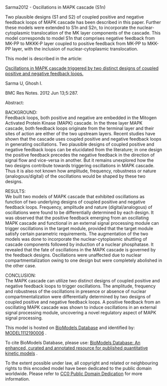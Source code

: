

Sarma2012 - Oscillations in MAPK cascade (S1n)

Two plausible designs (S1 and S2) of coupled positive and negative feedback
loops of MAPK cascade has been described in this paper. Further these models
were extended to S1n and S2n, to incorporate the nuclear-cytoplasmic
translocation of the MK layer components of the cascade. This model
corresponds to model S1n that comprises negative feedback from MK-PP to MKKK-P
layer coupled to positive feedback from MK-PP to MKK-PP layer, with the
inclusion of nuclear-cytoplasmic translocation.

This model is described in the article:

[Oscillations in MAPK cascade triggered by two distinct designs of coupled
positive and negative feedback loops.](http://identifiers.org/pubmed/22694947)

Sarma U, Ghosh I.

BMC Res Notes. 2012 Jun 13;5:287.

Abstract:

BACKGROUND:  
Feedback loops, both positive and negative are embedded in the Mitogen
Activated Protein Kinase (MAPK) cascade. In the three layer MAPK cascade, both
feedback loops originate from the terminal layer and their sites of action are
either of the two upstream layers. Recent studies have shown that the cascade
uses coupled positive and negative feedback loops in generating oscillations.
Two plausible designs of coupled positive and negative feedback loops can be
elucidated from the literature; in one design the positive feedback precedes
the negative feedback in the direction of signal flow and vice-versa in
another. But it remains unexplored how the two designs contribute towards
triggering oscillations in MAPK cascade. Thus it is also not known how
amplitude, frequency, robustness or nature (analogous/digital) of the
oscillations would be shaped by these two designs.

RESULTS:  
We built two models of MAPK cascade that exhibited oscillations as function of
two underlying designs of coupled positive and negative feedback loops.
Frequency, amplitude and nature (digital/analogous) of oscillations were found
to be differentially determined by each design. It was observed that the
positive feedback emerging from an oscillating MAPK cascade and functional in
an external signal processing module can trigger oscillations in the target
module, provided that the target module satisfy certain parametric
requirements. The augmentation of the two models was done to incorporate the
nuclear-cytoplasmic shuttling of cascade components followed by induction of a
nuclear phosphatase. It revealed that the fate of oscillations in the MAPK
cascade is governed by the feedback designs. Oscillations were unaffected due
to nuclear compartmentalization owing to one design but were completely
abolished in the other case.

CONCLUSION:  
The MAPK cascade can utilize two distinct designs of coupled positive and
negative feedback loops to trigger oscillations. The amplitude, frequency and
robustness of the oscillations in presence or absence of nuclear
compartmentalization were differentially determined by two designs of coupled
positive and negative feedback loops. A positive feedback from an oscillating
MAPK cascade was shown to induce oscillations in an external signal processing
module, uncovering a novel regulatory aspect of MAPK signal processing.

This model is hosted on [BioModels Database](http://www.ebi.ac.uk/biomodels/)
and identified by:
[MODEL1112190006](http://identifiers.org/biomodels.db/MODEL1112190006) .

To cite BioModels Database, please use: [BioModels Database: An enhanced,
curated and annotated resource for published quantitative kinetic
models](http://identifiers.org/pubmed/20587024) .

To the extent possible under law, all copyright and related or neighbouring
rights to this encoded model have been dedicated to the public domain
worldwide. Please refer to [CC0 Public Domain
Dedication](http://creativecommons.org/publicdomain/zero/1.0/) for more
information.

